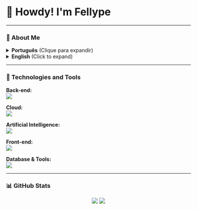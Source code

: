 # 👋 Howdy! I'm Fellype


---

### 📖 About Me

<details>
  <summary><strong>Português</strong> (Clique para expandir)</summary>
  <br>
  Sou um estudante de <strong>Ciência da Computação</strong> e apaixonado por desenvolvimento de software. Busco construir uma carreira sólida com <strong>Java</strong> e tecnologias de <strong>Cloud Computing</strong>, sempre com foco em <strong>sistemas robustos e escaláveis</strong>. Tenho explorado de forma complementar o universo da <strong>Inteligência Artificial</strong>, buscando integrar esse conhecimento de maneira prática ao meu perfil técnico. Estou em constante evolução, aprendendo e aplicando conceitos que unem <strong>backend, cloud e automações com Python</strong>.
</details>

<details>
  <summary><strong>English</strong> (Click to expand)</summary>
  <br>
  I am a <strong>Computer Science</strong> student passionate about software development. I aim to build a solid career with <strong>Java</strong> and <strong>Cloud Computing</strong> technologies, focusing on <strong>robust and scalable systems</strong>. I also explore the world of <strong>Artificial Intelligence</strong>, integrating practical knowledge into my technical profile. I am continuously evolving by learning and applying concepts that combine <strong>backend, cloud, and automation with Python</strong>.
</details>

---

### 🚀 Technologies and Tools

<p align="left">
  <strong>Back-end:</strong><br>
  <a href="https://skillicons.dev">
    <img src="https://skillicons.dev/icons?i=java,spring" />
  </a>
</p>

<p align="left">
  <strong>Cloud:</strong><br>
  <a href="https://skillicons.dev">
    <img src="https://skillicons.dev/icons?i=aws" />
  </a>
</p>

<p align="left">
  <strong>Artificial Intelligence:</strong><br>
  <a href="https://skillicons.dev">
    <img src="https://skillicons.dev/icons?i=python" />
  </a>
</p>

<p align="left">
  <strong>Front-end:</strong><br>
  <a href="https://skillicons.dev">
    <img src="https://skillicons.dev/icons?i=html,css,javascript" />
  </a>
</p>

<p align="left">
  <strong>Database & Tools:</strong><br>
  <a href="https://skillicons.dev">
    <img src="https://skillicons.dev/icons?i=mysql,git,github" />
  </a>
</p>

---

### 📊 GitHub Stats

<p align="center">
  <img src="https://github-readme-stats.vercel.app/api?username=MdSFelpe&show_icons=true&theme=dracula&include_all_commits=true&count_private=true"/>
  <img src="https://github-readme-stats.vercel.app/api/top-langs/?username=MdSFelpe&layout=compact&theme=dracula"/>
</p>
